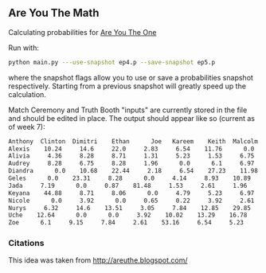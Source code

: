 ## Are You The Math

Calculating probabilities for [Are You The One](https://en.wikipedia.org/wiki/Are_You_the_One%3F)

Run with:
```bash
python main.py ---use-snapshot ep4.p --save-snapshot ep5.p
```

where the snapshot flags allow you to use or save a probabilities snapshot respectively. Starting from a previous snapshot will greatly speed up the calculation.

Match Ceremony and Truth Booth "inputs" are currently stored in the file and should be edited in place. The output should appear like so (current as of week 7):

```bash
Anthony  Clinton  Dimitri    Ethan      Joe   Kareem    Keith  Malcolm  Michael     Shad    Tyler
Alexis    10.24     14.6     22.0     2.83     6.54    11.76      0.0     8.93      9.8     9.15     4.14
Alivia     4.36     8.28     8.71     1.31     5.23     1.53     6.75    51.85     5.01     4.79     2.18
Audrey     8.28     6.75     8.28     1.96      0.0      6.1     6.97     5.66     8.28    45.32      2.4
Diandra      0.0    10.68    22.44     2.18     6.54    27.23    11.98      0.0     9.15      9.8      0.0
Geles      0.0    23.31     8.28      0.0     4.14     8.93    10.89    13.73     24.4     3.92      2.4
Jada     7.19      0.0     0.87    81.48     1.53     2.61     1.96     1.31     1.09     1.31     0.65
Keyana    44.88     8.71     8.06      0.0     4.79     5.23     6.97     3.49    13.07     4.79      0.0
Nicole      0.0     3.92      0.0     0.65     0.22     3.92     2.61     0.87     1.31     3.49    83.01
Nurys     6.32     14.6    13.51     3.05     7.84    12.85    29.85      0.0      0.0    10.46     1.53
Uche    12.64      0.0      0.0     3.92    10.02    13.29    16.78      9.8    23.09     6.75      3.7
Zoe      6.1     9.15     7.84     2.61    53.16     6.54     5.23     4.36     4.79     0.22      0.0
```

### Citations

This idea was taken from http://areuthe.blogspot.com/
